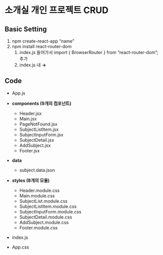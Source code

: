 # 소개실 개인 프로젝트 CRUD

## Basic Setting

1. npm create-react-app “name”
2. npm install react-router-dom 
    1. index.js 들어가서 import { BrowserRouter } from “react-router-dom”; 추가 
    2. index.js 내 **<App /> →**  <BrowserRouter>**<App />**</BrowserRouter> 

## Code

- App.js

- **components (9개의 컴포넌트)**
    - Header.jsx
    - Main.jsx
    - PageNotFound.jsx
    - SubjectListItem.jsx
    - SubjectInputForm.jsx
    - SubjectDetail.jsx
    - AddSubject.jsx
    - Footer.jsx
- **data**
    - subject.data.json

- **styles (8개의 모듈)**
    - Header.module.css
    - Main.module.css
    - SubjectList.module.css
    - SubjectListItem.module.css
    - SubjectInputForm.module.css
    - SubjectDetail.module.css
    - AddSubject.module.css
    - Footer.module.css

- index.js

- App.css
